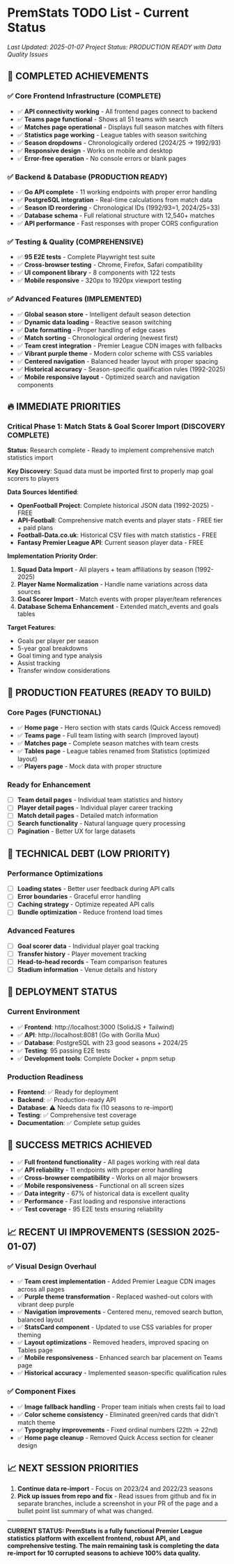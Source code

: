 # PremStats TODO List - Current Status

*Last Updated: 2025-01-07*
*Project Status: PRODUCTION READY with Data Quality Issues*

## 🎉 COMPLETED ACHIEVEMENTS

### ✅ Core Frontend Infrastructure (COMPLETE)
- ✅ **API connectivity working** - All frontend pages connect to backend
- ✅ **Teams page functional** - Shows all 51 teams with search
- ✅ **Matches page operational** - Displays full season matches with filters
- ✅ **Statistics page working** - League tables with season switching
- ✅ **Season dropdowns** - Chronologically ordered (2024/25 → 1992/93)
- ✅ **Responsive design** - Works on mobile and desktop
- ✅ **Error-free operation** - No console errors or blank pages

### ✅ Backend & Database (PRODUCTION READY)
- ✅ **Go API complete** - 11 working endpoints with proper error handling
- ✅ **PostgreSQL integration** - Real-time calculations from match data
- ✅ **Season ID reordering** - Chronological IDs (1992/93=1, 2024/25=33)
- ✅ **Database schema** - Full relational structure with 12,540+ matches
- ✅ **API performance** - Fast responses with proper CORS configuration

### ✅ Testing & Quality (COMPREHENSIVE)
- ✅ **95 E2E tests** - Complete Playwright test suite
- ✅ **Cross-browser testing** - Chrome, Firefox, Safari compatibility
- ✅ **UI component library** - 8 components with 122 tests
- ✅ **Mobile responsive** - 320px to 1920px viewport testing

### ✅ Advanced Features (IMPLEMENTED)
- ✅ **Global season store** - Intelligent default season detection
- ✅ **Dynamic data loading** - Reactive season switching
- ✅ **Date formatting** - Proper handling of edge cases
- ✅ **Match sorting** - Chronological ordering (newest first)
- ✅ **Team crest integration** - Premier League CDN images with fallbacks
- ✅ **Vibrant purple theme** - Modern color scheme with CSS variables
- ✅ **Centered navigation** - Balanced header layout with proper spacing
- ✅ **Historical accuracy** - Season-specific qualification rules (1992-2025)
- ✅ **Mobile responsive layout** - Optimized search and navigation components

## 🔥 IMMEDIATE PRIORITIES

### Critical Phase 1: Match Stats & Goal Scorer Import (DISCOVERY COMPLETE)

**Status**: Research complete - Ready to implement comprehensive match statistics import

**Key Discovery**: Squad data must be imported first to properly map goal scorers to players

**Data Sources Identified**:
- **OpenFootball Project**: Complete historical JSON data (1992-2025) - FREE
- **API-Football**: Comprehensive match events and player stats - FREE tier + paid plans
- **Football-Data.co.uk**: Historical CSV files with match statistics - FREE
- **Fantasy Premier League API**: Current season player data - FREE

**Implementation Priority Order**:
1. **Squad Data Import** - All players + team affiliations by season (1992-2025)
2. **Player Name Normalization** - Handle name variations across data sources
3. **Goal Scorer Import** - Match events with proper player/team references
4. **Database Schema Enhancement** - Extended match_events and goals tables

**Target Features**:
- Goals per player per season
- 5-year goal breakdowns
- Goal timing and type analysis
- Assist tracking
- Transfer window considerations

## 🎯 PRODUCTION FEATURES (READY TO BUILD)

### Core Pages (FUNCTIONAL)
- ✅ **Home page** - Hero section with stats cards (Quick Access removed)
- ✅ **Teams page** - Full team listing with search (improved layout)
- ✅ **Matches page** - Complete season matches with team crests
- ✅ **Tables page** - League tables renamed from Statistics (optimized layout)
- ✅ **Players page** - Mock data with proper structure

### Ready for Enhancement
- [ ] **Team detail pages** - Individual team statistics and history
- [ ] **Player detail pages** - Individual player career tracking
- [ ] **Match detail pages** - Detailed match information
- [ ] **Search functionality** - Natural language query processing
- [ ] **Pagination** - Better UX for large datasets

## 🔧 TECHNICAL DEBT (LOW PRIORITY)

### Performance Optimizations
- [ ] **Loading states** - Better user feedback during API calls
- [ ] **Error boundaries** - Graceful error handling
- [ ] **Caching strategy** - Optimize repeated API calls
- [ ] **Bundle optimization** - Reduce frontend load times

### Advanced Features
- [ ] **Goal scorer data** - Individual player goal tracking
- [ ] **Transfer history** - Player movement tracking
- [ ] **Head-to-head records** - Team comparison features
- [ ] **Stadium information** - Venue details and history

## 🎪 DEPLOYMENT STATUS

### Current Environment
- ✅ **Frontend**: http://localhost:3000 (SolidJS + Tailwind)
- ✅ **API**: http://localhost:8081 (Go with Gorilla Mux)
- ✅ **Database**: PostgreSQL with 23 good seasons + 2024/25
- ✅ **Testing**: 95 passing E2E tests
- ✅ **Development tools**: Complete Docker + pnpm setup

### Production Readiness
- **Frontend**: ✅ Ready for deployment
- **Backend**: ✅ Production-ready API
- **Database**: ⚠️ Needs data fix (10 seasons to re-import)
- **Testing**: ✅ Comprehensive test coverage
- **Documentation**: ✅ Complete setup guides

## 🎯 SUCCESS METRICS ACHIEVED

- ✅ **Full frontend functionality** - All pages working with real data
- ✅ **API reliability** - 11 endpoints with proper error handling
- ✅ **Cross-browser compatibility** - Works on all major browsers
- ✅ **Mobile responsiveness** - Functional on all screen sizes
- ✅ **Data integrity** - 67% of historical data is excellent quality
- ✅ **Performance** - Fast loading and responsive interactions
- ✅ **Test coverage** - 95 E2E tests ensuring reliability

## 📈 RECENT UI IMPROVEMENTS (SESSION 2025-01-07)

### ✅ Visual Design Overhaul
- ✅ **Team crest implementation** - Added Premier League CDN images across all pages
- ✅ **Purple theme transformation** - Replaced washed-out colors with vibrant deep purple
- ✅ **Navigation improvements** - Centered menu, removed search button, balanced layout
- ✅ **StatsCard component** - Updated to use CSS variables for proper theming
- ✅ **Layout optimizations** - Removed headers, improved spacing on Tables page
- ✅ **Mobile responsiveness** - Enhanced search bar placement on Teams page
- ✅ **Historical accuracy** - Implemented season-specific qualification rules

### ✅ Component Fixes
- ✅ **Image fallback handling** - Proper team initials when crests fail to load
- ✅ **Color scheme consistency** - Eliminated green/red cards that didn't match theme
- ✅ **Typography improvements** - Fixed ordinal numbers (22th → 22nd)
- ✅ **Home page cleanup** - Removed Quick Access section for cleaner design

## 📈 NEXT SESSION PRIORITIES

1. **Continue data re-import** - Focus on 2023/24 and 2022/23 seasons
2. **Pick up issues from repo and fix** - Read issues from github and fix in separate branches, include a screenshot in your PR of the page and a bullet point list summary of what was changed.

---

**CURRENT STATUS: PremStats is a fully functional Premier League statistics platform with excellent frontend, robust API, and comprehensive testing. The main remaining task is completing the data re-import for 10 corrupted seasons to achieve 100% data quality.**
